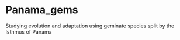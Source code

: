 # Panama_gems
 Studying evolution and adaptation using geminate species split by the Isthmus of Panama
